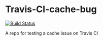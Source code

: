 # Travis-CI-cache-bug

[![Build Status](https://travis-ci.org/iBug/Travis-CI-cache-bug.svg?branch=master)](https://travis-ci.org/iBug/Travis-CI-cache-bug)

A repo for testing a cache issue on Travis CI
